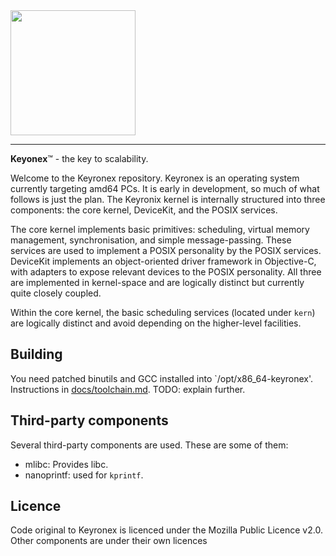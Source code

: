 <img src="docs/scaluxnofont.svg" width=200/>

---

**Keyonex**™ - the key to scalability.

Welcome to the Keyronex repository. Keyronex is an operating system currently
targeting amd64 PCs. It is early in development, so much of what follows is just
the plan. The Keyronix kernel is internally structured into three components:
the core kernel, DeviceKit, and the POSIX services.

The core kernel implements basic primitives: scheduling, virtual memory
management, synchronisation, and simple message-passing. These services are used
to implement a POSIX personality by the POSIX services. DeviceKit implements an
object-oriented driver framework in Objective-C, with adapters to expose
relevant devices to the POSIX personality. All three are implemented in
kernel-space and are logically distinct but currently quite closely coupled.

Within the core kernel, the basic scheduling services (located under `kern`) are
logically distinct and avoid depending on the higher-level facilities.

Building
--------

You need patched binutils and GCC installed into `/opt/x86_64-keyronex'.
Instructions in [docs/toolchain.md](). TODO: explain further.


Third-party components
----------------------

Several third-party components are used. These are some of them:
- mlibc: Provides libc.
- nanoprintf: used for `kprintf`.

<!--
 - liballoc: Provides one of the in-kernel allocators.
 - NetBSD:
  - (`kernel-3/dev/fbterm/nbsdbold.psfu`): Bold8x16 font used for FBTerminal.
  - (`kernel-3/dev/nvmereg.h`): NVMe register definitions.
 - Solaris (`kernel-3/dev/fbterm/sun12x22.psfu`): Sun Demi Gallant font available
  for FBTerminal
 - ObjFW: provides an Objective-C runtime.
 - limine/`limine-terminal-port` (some files in`kernel-3/dev/fbterm/`) used by
  FBTerminal to provide a terminal.
 - LUX ACPI Implementation (`kernel-3/dev/acpi/lai`): ACPI mplementation from
  Managarm used by Acpi* drivers.
 - LZ4 (`kernel-3/libkern/lz4.{c,h}`): Used by VM Compressor to ompress pages.
 - libuuid (`kernel-3/libkern/uuid*`)
- Linux (`kernel-3/ext2fs/ext2_fs.h`): Ext2 filesystem definitions
-->

Licence
-------

Code original to Keyronex is licenced under the Mozilla Public Licence v2.0.
Other components are under their own licences
